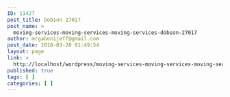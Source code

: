 ```yaml
---
ID: 11427
post_title: Dobson 27017
post_name: >
  moving-services-moving-services-moving-services-dobson-27017
author: mrgabonijeff@gmail.com
post_date: 2018-03-28 01:49:54
layout: page
link: >
  http://localhost/wordpress/moving-services-moving-services-moving-services-dobson-27017/
published: true
tags: [ ]
categories: [ ]
---
```

